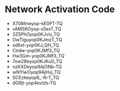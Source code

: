 # Network Activation Code
* X70Mmeyop-kE0PT-TQ
* vAMS6Oyop-s5exT_TQ
* 3Z5PhOyop0KJviv_TQ
* OwTIguyop0KJmzT_TQ
* xd6xt-yop0KJ_QH_TQ
* Cirdw-yop0KJMf3_TQ
* Hw3Gm-yop0KJMf3_TQ
* 7ow2Beyop0KJKuD_TQ
* ozKXDeyop9AjONb-TQ
* wNYiwOyop9AjHvj_TQ
* SCEzkeyop6_-N-T_TQ
* dGRjt-yop4evlzb-TQ